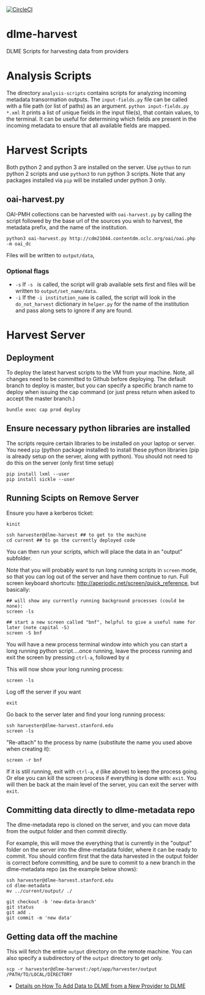 [![CircleCI](https://circleci.com/gh/sul-dlss/dlme-harvest.svg?style=svg)](https://circleci.com/gh/sul-dlss/dlme-harvest)

# dlme-harvest
DLME Scripts for harvesting data from providers

# Analysis Scripts

The directory  `analysis-scripts` contains scripts for analyzing incoming metadata transormation outputs. The `input-fields.py` file can be called with a file path (or list of paths) as an argument.
`python input-fields.py *.xml`
It prints a list of unique fields in the input file(s), that contain values, to the terminal. It can be useful for determining which fields are present in the incoming metadata to ensure that all available fields are mapped.

# Harvest Scripts

Both python 2 and python 3 are installed on the server.  Use `python` to run python 2 scripts and use
`python3` to run python 3 scripts.  Note that any packages installed via `pip` will be installed under python 3 only.

## oai-harvest.py

OAI-PMH collections can be harvested with `oai-harvest.py` by calling the script followed by the base url of the sources you wish to harvest, the metadata prefix, and the name of the institution.
```
python3 oai-harvest.py http://cdm21044.contentdm.oclc.org/oai/oai.php -m oai_dc
```
Files will be written to `output/data`,

### Optional flags
* `-s` If `-s ` is called, the script will grab available sets first and files will be written to `output/set_name/data`.
* `-i` If the `-i institution_name` is called, the script will look in the `do_not_harvest` dictionary in `helper.py` for the name of the institution and pass along sets to ignore if any are found.

# Harvest Server

## Deployment

To deploy the latest harvest scripts to the VM from your machine.  Note, all changes
need to be committed to Github before deploying.  The default branch to deploy is
master, but you can specify a specific branch name to deploy when issuing the cap command (or just press
return when asked to accept the master branch.)

`bundle exec cap prod deploy`

## Ensure necessary python libraries are installed

The scripts require certain libraries to be installed on your laptop or server.
You need `pip` (python package installed) to install these python libraries
(pip is already setup on the server, along with python).  You should not need to
do this on the server (only first time setup)

```
pip install lxml --user
pip install sickle --user
```

## Running Scipts on Remove Server

Ensure you have a kerberos ticket:
```
kinit
```

```
ssh harvester@dlme-harvest ## to get to the machine
cd current ## to go the currently deployed code
```

You can then run your scripts, which will place the data in an "output" subfolder.

Note that you will probably want to run long running scripts in `screen` mode, so that
you can log out of the server and have them continue to run.
Full screen keyboard shortcuts: http://aperiodic.net/screen/quick_reference,
but basically:

```
## will show any currently running background processes (could be none):
screen -ls

## start a new screen called "bnf", helpful to give a useful name for later (note capital -S)
screen -S bnf
```

You will have a new process terminal window into which you can start a long running python
script....once running, leave the process running and exit the screen by
pressing `ctrl-a`, followed by `d`

This will now show your long running process:

```
screen -ls
```

Log off the server if you want

```
exit
```

Go back to the server later and find your long running process:

```
ssh harvester@dlme-harvest.stanford.edu
screen -ls
```

"Re-attach" to the process by name (substitute the name you used above when creating it):

```
screen -r bnf
```

If it is still running, exit with `ctrl-a`, `d` (like above) to keep the process going.
Or else you can kill the screen process if everything is done with: `exit`.  You will then be back at the main level
of the server, you can exit the server with `exit`.


## Committing data directly to dlme-metadata repo

The dlme-metadata repo is cloned on the server, and you can move data from the output folder and
then commit directly.

For example, this will move the everything that is currently in the "output" folder
on the server into the dlme-metadata folder, where it can be ready to commit.
You should confirm first that the data harvested in the output folder is correct
before committing, and be sure to commit to a new branch in the dlme-metadata repo
(as the example below shows):

```
ssh harvester@dlme-harvest.stanford.edu
cd dlme-metadata
mv ../current/output/ ./

git checkout -b 'new-data-branch'
git status
git add .
git commit -m 'new data'
```

## Getting data off the machine

This will fetch the entire `output` directory on the remote machine.  You can also specify
a subdirectory of the `output` directory to get only.

```
scp -r harvester@dlme-harvest:/opt/app/harvester/output /PATH/TO/LOCAL/DIRECTORY
```


* [Details on How To Add Data to DLME from a New Provider to DLME](docs/add_data_source.md)

